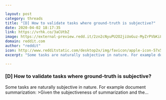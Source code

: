 ```yaml
---

layout: post
category: threads
title: "[D] How to validate tasks where ground-truth is subjective?"
date: 2020-04-02 18:17:35
link: https://vrhk.co/3aCUtbZ
image: https://external-preview.redd.it/2zn2cNyuPU2O2jiUoGuz-MyZrPVbKi89QdzLteOnch4.jpg?width=400&height=209.42408377&auto=webp&crop=400:209.42408377,smart&s=eaab5b0ff8edc890b5a6708566d8acc5b17dbbab
domain: reddit.com
author: "reddit"
icon: http://www.redditstatic.com/desktop2x/img/favicon/apple-icon-57x57.png
excerpt: "Some tasks are naturally subjective in nature. For example document summarization: &gt;Given the subjectiveness of summarization and the..."

---
```


### [D] How to validate tasks where ground-truth is subjective?

Some tasks are naturally subjective in nature. For example document summarization: &gt;Given the subjectiveness of summarization and the...